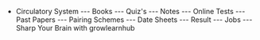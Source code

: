 
- Circulatory System
--- Books
--- Quiz's
--- Notes
--- Online Tests
--- Past Papers
--- Pairing Schemes
--- Date Sheets
--- Result
--- Jobs
--- Sharp Your Brain with growlearnhub
